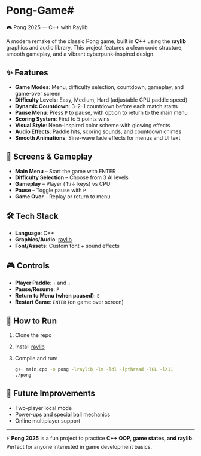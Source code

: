 # Pong-Game# 
🎮 Pong 2025 — C++ with Raylib

A modern remake of the classic Pong game, built in **C++** using the **raylib** graphics and audio library.
This project features a clean code structure, smooth gameplay, and a vibrant cyberpunk-inspired design.

## ✨ Features

* **Game Modes**: Menu, difficulty selection, countdown, gameplay, and game-over screen
* **Difficulty Levels**: Easy, Medium, Hard (adjustable CPU paddle speed)
* **Dynamic Countdown**: 3–2–1 countdown before each match starts
* **Pause Menu**: Press `P` to pause, with option to return to the main menu
* **Scoring System**: First to 5 points wins
* **Visual Style**: Neon-inspired color scheme with glowing effects
* **Audio Effects**: Paddle hits, scoring sounds, and countdown chimes
* **Smooth Animations**: Sine-wave fade effects for menus and UI text

## 🎨 Screens & Gameplay

* **Main Menu** – Start the game with ENTER
* **Difficulty Selection** – Choose from 3 AI levels
* **Gameplay** – Player (↑/↓ keys) vs CPU
* **Pause** – Toggle pause with `P`
* **Game Over** – Replay or return to menu

## 🛠️ Tech Stack

* **Language**: C++
* **Graphics/Audio**: [raylib](https://www.raylib.com/)
* **Font/Assets**: Custom font + sound effects

## 🎮 Controls

* **Player Paddle**: `↑` and `↓`
* **Pause/Resume**: `P`
* **Return to Menu (when paused)**: `E`
* **Restart Game**: `ENTER` (on game over screen)

## 🚀 How to Run

1. Clone the repo
2. Install [raylib](https://github.com/raysan5/raylib)
3. Compile and run:

   ```bash
   g++ main.cpp -o pong -lraylib -lm -ldl -lpthread -lGL -lX11
   ./pong
   ```

## 📌 Future Improvements

* Two-player local mode
* Power-ups and special ball mechanics
* Online multiplayer support

---

⚡ **Pong 2025** is a fun project to practice **C++ OOP, game states, and raylib**. Perfect for anyone interested in game development basics.

